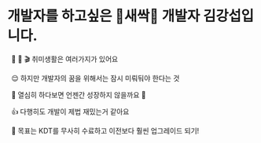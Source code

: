 # 개발자를 하고싶은 🌱새싹🌱 개발자 김강섭입니다.

&nbsp; 💪 🎹 🎬 취미생활은 여러가지가 있어요 

&nbsp; 😌 하지만 개발자의 꿈을 위해서는 잠시 미뤄둬야 한다는 것

&nbsp; 🌲 열심히 하다보면 언젠간 성장하지 않을까요 🌲

&nbsp; 👍 다행히도 개발이 제법 재밌는거 같아요

&nbsp; 🎯 목표는 KDT를 무사히 수료하고 이전보다 훨씬 업그레이드 되기!
